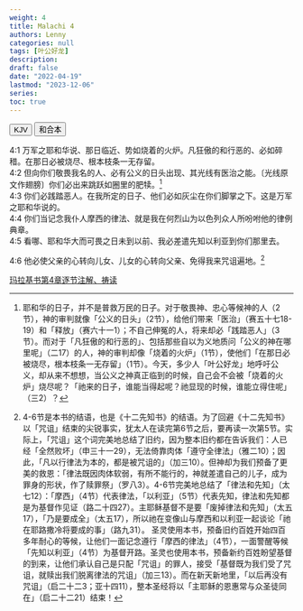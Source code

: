 ```yaml
---
weight: 4
title: Malachi 4
authors: Lenny
categories: null
tags: [叶公好龙]
description: 
draft: false
date: "2022-04-19"
lastmod: "2023-12-06"
series:
toc: true
---
```


<!--more-->

<!-- Tab links -->

<div class="tab">
  <button class="tablinks active" onclick="tablabel(event, 'english')">KJV</button>
  <button class="tablinks" onclick="tablabel(event, 'chinese')">和合本</button>
</div>

<!-- Tab content -->
<div id="english" class="tabcontent" style="display:block">


</div>

<div id="chinese" class="tabcontent">

4:1 万军之耶和华说、那日临近、势如烧着的火炉。凡狂傲的和行恶的、必如碎稓。在那日必被烧尽、根本枝条一无存留。  
4:2 但向你们敬畏我名的人、必有公义的日头出现、其光线有医治之能。〔光线原文作翅膀〕你们必出来跳跃如圈里的肥犊。[^1]  
4:3 你们必践踏恶人。在我所定的日子、他们必如灰尘在你们脚掌之下。这是万军之耶和华说的。  
4:4 你们当记念我仆人摩西的律法、就是我在何烈山为以色列众人所吩咐他的律例典章。  
4:5 看哪、耶和华大而可畏之日未到以前、我必差遣先知以利亚到你们那里去。  

4:6 他必使父亲的心转向儿女、儿女的心转向父亲、免得我来咒诅遍地。[^2]  


[^1]: 耶和华的日子，并不是普救万民的日子。对于敬畏神、忠心等候神的人（2节），神的审判就像「公义的日头」（2节），给他们带来「医治」（赛五十七18-19）和「释放」（赛六十一1）；不自己伸冤的人，将来却必「践踏恶人」（3节）。而对于「凡狂傲的和行恶的」、包括那些自以为义地质问「公义的神在哪里呢」（二17）的人，神的审判却像「烧着的火炉」（1节），使他们「在那日必被烧尽，根本枝条一无存留」（1节）。今天，多少人「叶公好龙」地呼吁公义，却从来不想想，当公义之神真正临到的时候，自己会不会被「烧着的火炉」烧尽呢？「祂来的日子，谁能当得起呢？祂显现的时候，谁能立得住呢」（三2）？

[^2]: 4-6节是本书的结语，也是《十二先知书》的结语。为了回避《十二先知书》以「咒诅」结束的尖锐事实，犹太人在读完第6节之后，要再读一次第5节。实际上，「咒诅」这个词完美地总结了旧约，因为整本旧约都在告诉我们：人已经「全然败坏」（申三十一29），无法倚靠肉体「遵守全律法」（雅二10）；因此，「凡以行律法为本的，都是被咒诅的」（加三10）。但神却为我们预备了更美的救恩：「律法既因肉体软弱，有所不能行的，神就差遣自己的儿子，成为罪身的形状，作了赎罪祭」（罗八3）。4-6节完美地总结了「律法和先知」（太七12）：「摩西」（4节）代表律法，「以利亚」（5节）代表先知，律法和先知都是为基督作见证（路二十四27）。主耶稣基督不是要「废掉律法和先知」（太五17），「乃是要成全」（太五17），所以祂在变像山与摩西和以利亚一起谈论「祂在耶路撒冷将要成的事」（路九31）。
圣灵使用本书，预备旧约百姓开始四百多年耐心的等候，让他们一面记念遵行「摩西的律法」（4节），一面警醒等候「先知以利亚」（4节）为基督开路。圣灵也使用本书，预备新约百姓盼望基督的到来，让他们承认自己是只配「咒诅」的罪人，接受「基督既为我们受了咒诅，就赎出我们脱离律法的咒诅」（加三13）。而在新天新地里，「以后再没有咒诅」（启二十二3；亚十四11），整本圣经将以「主耶稣的恩惠常与众圣徒同在」（启二十二21）结束！

[玛拉基书第4章逐节注解、祷读](https://cmcbiblereading.com/2016/11/06/%e7%8e%9b%e6%8b%89%e5%9f%ba%e4%b9%a6%e7%ac%ac4%e7%ab%a0%e9%80%90%e8%8a%82%e6%b3%a8%e8%a7%a3%e3%80%81%e7%a5%b7%e8%af%bb/)
</div>

